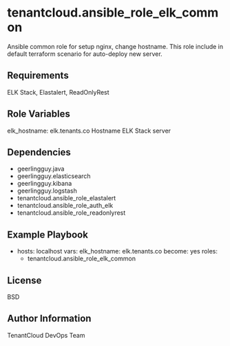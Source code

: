 tenantcloud.ansible_role_elk_common
=========

Ansible common role for setup nginx, change hostname. This role include in default terraform scenario for auto-deploy new server.

Requirements
------------

ELK Stack, Elastalert, ReadOnlyRest

Role Variables
--------------

elk_hostname: elk.tenants.co
Hostname ELK Stack server

Dependencies
------------

  - geerlingguy.java
  - geerlingguy.elasticsearch
  - geerlingguy.kibana
  - geerlingguy.logstash
  - tenantcloud.ansible_role_elastalert
  - tenantcloud.ansible_role_auth_elk
  - tenantcloud.ansible_role_readonlyrest

Example Playbook
----------------

  - hosts: localhost
    vars:
      elk_hostname: elk.tenants.co
    become: yes
    roles:
      - tenantcloud.ansible_role_elk_common

License
-------

BSD

Author Information
------------------

TenantCloud DevOps Team
